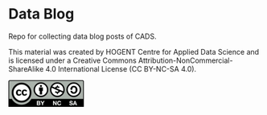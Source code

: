 # Data Blog

Repo for collecting data blog posts of CADS.

This material was created by HOGENT Centre for Applied Data Science and is licensed under a Creative Commons Attribution-NonCommercial-ShareAlike 4.0 International License (CC BY-NC-SA 4.0).

![](cc-license.png)
